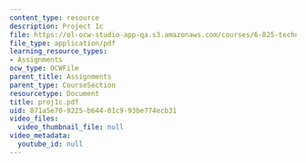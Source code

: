 ```yaml
---
content_type: resource
description: Project 1c
file: https://ol-ocw-studio-app-qa.s3.amazonaws.com/courses/6-825-techniques-in-artificial-intelligence-sma-5504-fall-2002/871a5e709225b64401c993be774ecb31_proj1c.pdf
file_type: application/pdf
learning_resource_types:
- Assignments
ocw_type: OCWFile
parent_title: Assignments
parent_type: CourseSection
resourcetype: Document
title: proj1c.pdf
uid: 871a5e70-9225-b644-01c9-93be774ecb31
video_files:
  video_thumbnail_file: null
video_metadata:
  youtube_id: null
---
```

